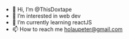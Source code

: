 - 👋 Hi, I’m @ThisDoxtape
- 👀 I’m interested in web dev
- 🌱 I’m currently learning reactJS
- 📫 How to reach me holaupeter@gmail.com

<!---
ThisDoxtape/ThisDoxtape is a ✨ special ✨ repository because its `README.md` (this file) appears on your GitHub profile.
You can click the Preview link to take a look at your changes.
--->
